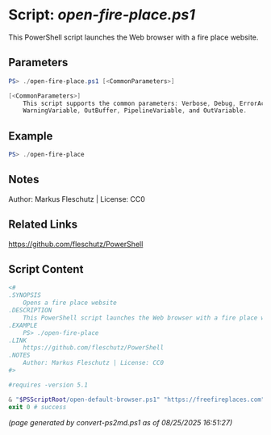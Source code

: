 Script: *open-fire-place.ps1*
========================

This PowerShell script launches the Web browser with a fire place website.

Parameters
----------
```powershell
PS> ./open-fire-place.ps1 [<CommonParameters>]

[<CommonParameters>]
    This script supports the common parameters: Verbose, Debug, ErrorAction, ErrorVariable, WarningAction, 
    WarningVariable, OutBuffer, PipelineVariable, and OutVariable.
```

Example
-------
```powershell
PS> ./open-fire-place

```

Notes
-----
Author: Markus Fleschutz | License: CC0

Related Links
-------------
https://github.com/fleschutz/PowerShell

Script Content
--------------
```powershell
<#
.SYNOPSIS
	Opens a fire place website
.DESCRIPTION
	This PowerShell script launches the Web browser with a fire place website.
.EXAMPLE
	PS> ./open-fire-place
.LINK
	https://github.com/fleschutz/PowerShell
.NOTES
	Author: Markus Fleschutz | License: CC0
#>

#requires -version 5.1

& "$PSScriptRoot/open-default-browser.ps1" "https://freefireplaces.com"
exit 0 # success
```

*(page generated by convert-ps2md.ps1 as of 08/25/2025 16:51:27)*
